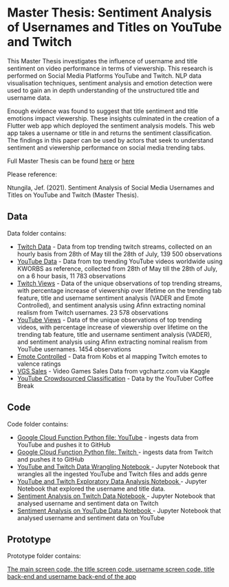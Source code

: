 # Master Thesis: Sentiment Analysis of Usernames and Titles on YouTube and Twitch

This Master Thesis investigates the influence of username and title sentiment on video performance in terms of viewership. This research is performed on Social Media Platforms YouTube and Twitch. NLP data visualisation techniques, sentiment analysis and emotion detection were used to gain an in depth understanding of the unstructured title and username data. 

Enough evidence was found to suggest that title sentiment and title emotions impact viewership. These insights culminated in the creation of a Flutter web app which deployed the sentiment analysis models. This web app takes a username or title in and returns the sentiment classification. The findings in this paper can be used by actors that seek to understand sentiment and viewership performance on social media trending tabs.

Full Master Thesis can be found [here](https://www.researchgate.net/publication/356377410_Sentiment_Analysis_of_Social_Media_Usernames_and_Titles_on_YouTube_and_Twitch#fullTextFileContent) or [here](https://github.com/JefNtungila/Sentiment-Analysis-of-Usernames-and-Titles-on-YouTube-and-Twitch/blob/main/MASTER_THESIS.pdf)

Please reference:

Ntungila, Jef. (2021). Sentiment Analysis of Social Media Usernames and Titles on YouTube and Twitch (Master Thesis).


## Data
Data folder contains:
* [Twitch Data](https://github.com/JefNtungila/Sentiment-Analysis-of-Usernames-and-Titles-on-YouTube-and-Twitch/blob/main/data/twitch_data.csv.zip) - Data from top trending twitch streams, collected on an hourly basis from 28th of May till the 28th of July, 139 500 observations
* [YouTube Data](https://github.com/JefNtungila/Sentiment-Analysis-of-Usernames-and-Titles-on-YouTube-and-Twitch/blob/main/data/youtube_data.csv) - Data from top trending YouTube videos worldwide using KWORBS as reference, collected from 28th of May till the 28th of July, on a 6 hour basis, 11 783 observations 
* [Twitch Views](https://github.com/JefNtungila/Sentiment-Analysis-of-Usernames-and-Titles-on-YouTube-and-Twitch/blob/main/data/twitch_views.csv) -  Data of the unique observations of top trending streams, with percentage increase of viewership over lifetime on the trending tab feature, title and username sentiment analysis (VADER and Emote Controlled), and sentiment analysis using Afinn extracting nominal realism from Twitch usernames. 23 578 observations 
* [YouTube Views](https://github.com/JefNtungila/Sentiment-Analysis-of-Usernames-and-Titles-on-YouTube-and-Twitch/blob/main/data/youtube_views.csv) -  Data of the unique observations of top trending videos, with percentage increase of viewership over lifetime on the trending tab feature, title and username sentiment analysis (VADER), and sentiment analysis using Afinn extracting nominal realism from YouTube usernames. 1454 observations 
* [Emote Controlled](https://github.com/JefNtungila/Sentiment-Analysis-of-Usernames-and-Titles-on-YouTube-and-Twitch/blob/main/data/emote_average) - Data from Kobs et al mapping Twitch emotes to valence ratings
* [VGS Sales](https://github.com/JefNtungila/Sentiment-Analysis-of-Usernames-and-Titles-on-YouTube-and-Twitch/blob/main/data/vgsales.csv) - Video Games Sales Data from vgchartz.com via Kaggle
* [YouTube Crowdsourced Classification](https://github.com/JefNtungila/Sentiment-Analysis-of-Usernames-and-Titles-on-YouTube-and-Twitch/blob/main/data/Trending_CrowdSourced_Classification.csv) - Data by the YouTuber Coffee Break
## Code

Code folder contains:
*  [Google Cloud Function Python file: YouTube](https://github.com/JefNtungila/Sentiment-Analysis-of-Usernames-and-Titles-on-YouTube-and-Twitch/blob/main/code/gcp_youtube_2_github.py) - ingests data from YouTube and pushes it to GitHub
* [Google Cloud Function Python file: Twitch ](https://github.com/JefNtungila/Sentiment-Analysis-of-Usernames-and-Titles-on-YouTube-and-Twitch/blob/main/code/gcp_twitch_2_github.py) - ingests data from Twitch and pushes it to GitHub
* [YouTube and Twitch Data Wrangling Notebook ](https://github.com/JefNtungila/Sentiment-Analysis-of-Usernames-and-Titles-on-YouTube-and-Twitch/blob/main/code/Sentiment_Analysis_of_Usernames_and_Titles_on_YouTube_and_Twitch_DATA_WRANGLING.ipynb) - Jupyter Notebook that wrangles all the ingested YouTube and Twitch files and adds genre
* [YouTube and Twitch Exploratory Data Analysis Notebook ](https://github.com/JefNtungila/Sentiment-Analysis-of-Usernames-and-Titles-on-YouTube-and-Twitch/blob/main/code/Sentiment_Analysis_of_Usernames_and_Titles_on_YouTube_and_Twitch_Exploratory_Data_Analysis.ipynb) - Jupyter Notebook that explored the username and title data.
* [Sentiment Analysis on Twitch Data Notebook ](https://github.com/JefNtungila/Sentiment-Analysis-of-Usernames-and-Titles-on-YouTube-and-Twitch/blob/main/code/Sentiment_Analysis_of_Usernames_and_Titles_on_YouTube_and_Twitch_Twitch_Analysis.ipynb) - Jupyter Notebook that analysed username and sentiment data on Twitch
* [Sentiment Analysis on YouTube Data Notebook ](https://github.com/JefNtungila/Sentiment-Analysis-of-Usernames-and-Titles-on-YouTube-and-Twitch/blob/main/code/Sentiment_Analysis_of_Usernames_and_Titles_on_YouTube_and_Twitch_YouTube_Analysis.ipynb) - Jupyter Notebook that analysed username and sentiment data on YouTube


## Prototype

Prototype folder contains: 

[The main screen code, the title screen code, username screen  code, title back-end and username back-end of the app](https://github.com/JefNtungila/Sentiment-Analysis-of-Usernames-and-Titles-on-YouTube-and-Twitch/tree/main/prototype)



